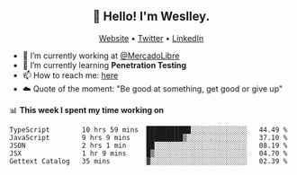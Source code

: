 <h2 align="center">👋 Hello! I'm Weslley.</h2>
<p align="center">
  <a href="http://weslleyneri.com.br">Website</a> •
  <a href="https://twitter.com/Weslley_Neri">Twitter</a> •
  <a href="https://www.linkedin.com/in/weslley-neri-3658908b">LinkedIn</a>
</p>


- 🔭 I’m currently working at [@MercadoLibre](https://github.com/mercadolibre)
- 🌱 I’m currently learning **Penetration Testing**
- 📫 How to reach me: [here](mailto:weslley39@gmail.com)
- ☁️ Quote of the moment: "Be good at something, get good or give up"

📊 **This week I spent my time working on**
<!--START_SECTION:waka-->
```text
TypeScript        10 hrs 59 mins  ███████████░░░░░░░░░░░░░░   44.49 % 
JavaScript        9 hrs 9 mins    █████████▒░░░░░░░░░░░░░░░   37.10 % 
JSON              2 hrs 1 min     ██░░░░░░░░░░░░░░░░░░░░░░░   08.19 % 
JSX               1 hr 9 mins     █▒░░░░░░░░░░░░░░░░░░░░░░░   04.70 % 
Gettext Catalog   35 mins         ▓░░░░░░░░░░░░░░░░░░░░░░░░   02.39 % 
```
<!--END_SECTION:waka-->

<!-- Inspired by https://github.com/gruselhaus/gruselhaus -->
